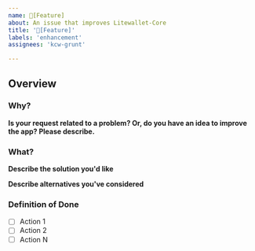 ```yaml
---
name: 🥳[Feature] 
about: An issue that improves Litewallet-Core
title: '🥳[Feature]'
labels: 'enhancement'
assignees: 'kcw-grunt'

---
```


## Overview

### Why?
**Is your request related to a problem? Or, do you have an idea to improve the app? Please describe.**
<!-- A clear and concise description of your idea. --> 

### What?
**Describe the solution you'd like**
<!-- A clear and concise description of what you want to happen. -->

**Describe alternatives you've considered**
<!-- A clear and concise description of any alternative solutions or features you've considered. --> 

### Definition of Done
- [ ] Action 1
- [ ] Action 2
- [ ] Action N
